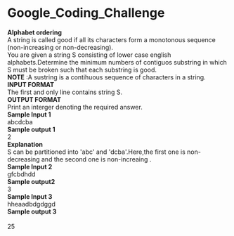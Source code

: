 # Google_Coding_Challenge
**Alphabet ordering**<br>
A string is called good if all its characters form a monotonous sequence (non-increasing or non-decreasing). <br>
You are given a string S consisting of lower case english alphabets.Determine the minimum numbers of contiguos substring in which S must be broken such that each substring is good.<br>
**NOTE** :A sustring is a contihuous sequence of characters in a string.<br>
**INPUT FORMAT** <br>
The first and only line contains string S.<br>
**OUTPUT FORMAT** <br>
Print an interger denoting the required answer.<br>
**Sample Input 1** <br>
abcdcba <br>
**Sample output 1**<br>
2 <br>
**Explanation**  <br>
S can be partitioned into 'abc' and 'dcba'.Here,the first one is non-decreasing and the second one is non-increaing .<br>
**Sample Input 2**<br>
gfcbdhdd<br>
**Sample output2**<br>
3<br>
**Sample Input 3** <br>
hheaadbdgdggd                                            
**Sample output 3** <br>                                                                                      
25<br>                                                                        
